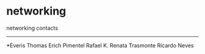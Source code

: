 # networking
networking contacts
______________________________________________________

*Everis
Thomas Erich Pimentel
Rafael K.
Renata Trasmonte
Ricardo Neves


